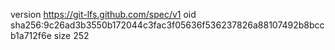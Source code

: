 version https://git-lfs.github.com/spec/v1
oid sha256:9c26ad3b3550b172044c3fac3f05636f536237826a88107492b8bccb1a712f6e
size 252
